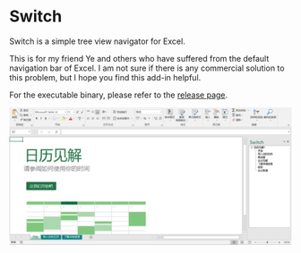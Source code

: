 # Switch
Switch is a simple tree view navigator for Excel.

This is for my friend Ye and others who have suffered from the default navigation bar of Excel. I am not sure if there is any commercial solution to this problem, but I hope you find this add-in helpful.

For the executable binary, please refer to the [release page](https://github.com/seanzw/Switch/releases).

![Where is my screenshot?](./png/shot.png "Screenshot")